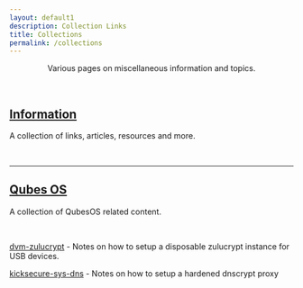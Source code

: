 ```yaml
---
layout: default1
description: Collection Links
title: Collections
permalink: /collections
---
```


<div style="text-align:center;">
<p>Various pages on miscellaneous information and topics.</p>
</div>

<br>

## [Information](./information)

A collection of links, articles, resources and more.

<br>

---

## [Qubes OS](./qubes)

A collection of QubesOS related content.

<br>


[dvm-zulucrypt](./qubes/dvm-zulucrypt) - Notes on how to setup a disposable zulucrypt instance for USB devices.

[kicksecure-sys-dns](./qubes/kicksecure-sys-dns) - Notes on how to setup a hardened dnscrypt proxy